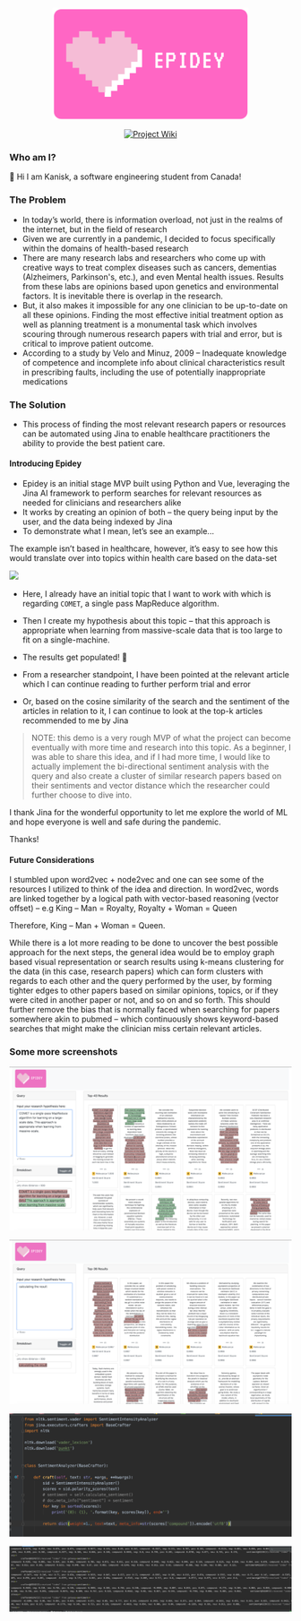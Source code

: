 <!-- PROJECT LOGO -->
<br />
<p align="center">
  <a href="https://github.com/chakrakan/epidey/">
    <img src="https://github.com/chakrakan/epidey-search/blob/master/docs/epidey-logo.png" alt="Logo" width="350" height="200">
  </a>


  <p align="center">
    <a href="https://github.com/chakrakan/epidey/wiki">
    <img alt="Project Wiki" src="https://img.shields.io/badge/-project%20wiki-blue"></a>
  </p>
</p>


### Who am I?

👋	Hi I am Kanisk, a software engineering student from Canada!

### The Problem

-	In today’s world, there is information overload, not just in the realms of the internet, but in the field of research
-	Given we are currently in a pandemic, I decided to focus specifically within the domains of health-based research
-	There are many research labs and researchers who come up with creative ways to treat complex diseases such as cancers, dementias (Alzheimers, Parkinson's, etc.), and even Mental health issues. Results from these labs are opinions based upon genetics and environmental factors. It is inevitable there is overlap in the research. 
-	But, it also makes it impossible for any one clinician to be up-to-date on all these opinions. Finding the most effective initial treatment option as well as planning treatment is a monumental task which involves scouring through numerous research papers with trial and error, but is critical to improve patient outcome.
-	According to a study by Velo and Minuz, 2009 – Inadequate knowledge of competence and incomplete info about clinical characteristics result in prescribing faults, including the use of potentially inappropriate medications

### The Solution

-	This process of finding the most relevant research papers or resources can be automated using Jina to enable healthcare practitioners the ability to provide the best patient care.

#### Introducing Epidey

-	Epidey is an initial stage MVP built using Python and Vue, leveraging the Jina AI framework to perform searches for relevant resources as needed for clinicians and researchers alike
-	It works by creating an opinion of both – the query being input by the user, and the data being indexed by Jina
-	To demonstrate what I mean, let’s see an example...

The example isn’t based in healthcare, however, it’s easy to see how this would translate over into topics within health care based on the data-set  

![](https://github.com/chakrakan/epidey-search/blob/master/docs/epidey-demo.gif)

-	Here, I already have an initial topic that I want to work with which is regarding `COMET`, a single pass MapReduce algorithm.
- Then I create my hypothesis about this topic – that this approach is appropriate when learning from massive-scale data that is too large to fit on a single-machine.
- The results get populated! 🎉

-	From a researcher standpoint, I have been pointed at the relevant article which I can continue reading to further perform trial and error
-	Or, based on the cosine similarity of the search and the sentiment of the articles in relation to it, I can continue to look at the top-k articles recommended to me by Jina

> NOTE: this demo is a very rough MVP of what the project can become eventually with more time and research into this topic. As a beginner, I was able to share this idea, and if I had more time, I would like to actually implement the bi-directional sentiment analysis with the query and also create a cluster of similar research papers based on their sentiments and vector distance which the researcher could further choose to dive into.

I thank Jina for the wonderful opportunity to let me explore the world of ML and hope everyone is well and safe during the pandemic.

Thanks!

#### Future Considerations

I stumbled upon word2vec + node2vec and one can see some of the resources I utilized to think of the idea and direction. In word2vec, words are linked together by a logical path with vector-based reasoning (vector offset) – e.g King – Man = Royalty, Royalty + Woman = Queen

Therefore, King – Man + Woman = Queen.

While there is a lot more reading to be done to uncover the best possible approach for the next steps, the general idea would be to employ graph based visual representation or search results using k-means clustering for the data (in this case, research papers) which can form clusters with regards to each other and the query performed by the user, by forming tighter edges to other papers based on similar opinions, topics, or if they were cited in another paper or not, and so on and so forth. This should further remove the bias that is normally faced when searching for papers somewhere akin to pubmed – which continuously shows keyword-based searches that might make the clinician miss certain relevant articles.

### Some more screenshots

![](https://github.com/chakrakan/epidey-search/blob/master/docs/sc1.png)  

![](https://github.com/chakrakan/epidey-search/blob/master/docs/sc2.png)     

![](https://github.com/chakrakan/epidey-search/blob/master/docs/sc3.png)  

![](https://github.com/chakrakan/epidey-search/blob/master/docs/sc4.png)



